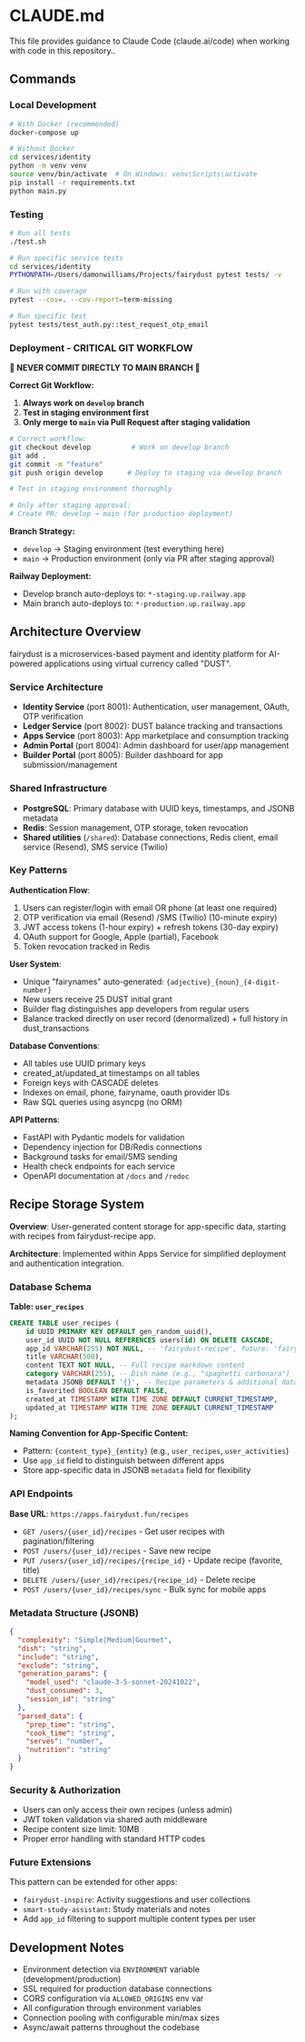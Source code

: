 # CLAUDE.md

This file provides guidance to Claude Code (claude.ai/code) when working with code in this repository..

## Commands

### Local Development
```bash
# With Docker (recommended)
docker-compose up

# Without Docker
cd services/identity
python -m venv venv
source venv/bin/activate  # On Windows: venv\Scripts\activate
pip install -r requirements.txt
python main.py
```

### Testing
```bash
# Run all tests
./test.sh

# Run specific service tests
cd services/identity
PYTHONPATH=/Users/damonwilliams/Projects/fairydust pytest tests/ -v

# Run with coverage
pytest --cov=. --cov-report=term-missing

# Run specific test
pytest tests/test_auth.py::test_request_otp_email
```

### Deployment - CRITICAL GIT WORKFLOW

**🚨 NEVER COMMIT DIRECTLY TO MAIN BRANCH 🚨**

**Correct Git Workflow:**
1. **Always work on `develop` branch**
2. **Test in staging environment first** 
3. **Only merge to `main` via Pull Request after staging validation**

```bash
# Correct workflow:
git checkout develop          # Work on develop branch
git add .
git commit -m "feature"  
git push origin develop      # Deploy to staging via develop branch

# Test in staging environment thoroughly

# Only after staging approval:
# Create PR: develop → main (for production deployment)
```

**Branch Strategy:**
- `develop` → Staging environment (test everything here)
- `main` → Production environment (only via PR after staging approval)

**Railway Deployment:**
- Develop branch auto-deploys to: `*-staging.up.railway.app`
- Main branch auto-deploys to: `*-production.up.railway.app`

## Architecture Overview

fairydust is a microservices-based payment and identity platform for AI-powered applications using virtual currency called "DUST".

### Service Architecture
- **Identity Service** (port 8001): Authentication, user management, OAuth, OTP verification
- **Ledger Service** (port 8002): DUST balance tracking and transactions
- **Apps Service** (port 8003): App marketplace and consumption tracking
- **Admin Portal** (port 8004): Admin dashboard for user/app management
- **Builder Portal** (port 8005): Builder dashboard for app submission/management

### Shared Infrastructure
- **PostgreSQL**: Primary database with UUID keys, timestamps, and JSONB metadata
- **Redis**: Session management, OTP storage, token revocation
- **Shared utilities** (`/shared`): Database connections, Redis client, email service (Resend), SMS service (Twilio)

### Key Patterns

**Authentication Flow**:
1. Users can register/login with email OR phone (at least one required)
2. OTP verification via email (Resend) /SMS (Twilio) (10-minute expiry)
3. JWT access tokens (1-hour expiry) + refresh tokens (30-day expiry)
4. OAuth support for Google, Apple (partial), Facebook
5. Token revocation tracked in Redis

**User System**:
- Unique "fairynames" auto-generated: `{adjective}_{noun}_{4-digit-number}`
- New users receive 25 DUST initial grant
- Builder flag distinguishes app developers from regular users
- Balance tracked directly on user record (denormalized) + full history in dust_transactions

**Database Conventions**:
- All tables use UUID primary keys
- created_at/updated_at timestamps on all tables
- Foreign keys with CASCADE deletes
- Indexes on email, phone, fairyname, oauth provider IDs
- Raw SQL queries using asyncpg (no ORM)

**API Patterns**:
- FastAPI with Pydantic models for validation
- Dependency injection for DB/Redis connections
- Background tasks for email/SMS sending
- Health check endpoints for each service
- OpenAPI documentation at `/docs` and `/redoc`

## Recipe Storage System

**Overview**: User-generated content storage for app-specific data, starting with recipes from fairydust-recipe app.

**Architecture**: Implemented within Apps Service for simplified deployment and authentication integration.

### Database Schema

**Table: `user_recipes`**
```sql
CREATE TABLE user_recipes (
    id UUID PRIMARY KEY DEFAULT gen_random_uuid(),
    user_id UUID NOT NULL REFERENCES users(id) ON DELETE CASCADE,
    app_id VARCHAR(255) NOT NULL, -- 'fairydust-recipe', future: 'fairydust-inspire'
    title VARCHAR(500),
    content TEXT NOT NULL, -- Full recipe markdown content
    category VARCHAR(255), -- Dish name (e.g., "spaghetti carbonara")
    metadata JSONB DEFAULT '{}', -- Recipe parameters & additional data
    is_favorited BOOLEAN DEFAULT FALSE,
    created_at TIMESTAMP WITH TIME ZONE DEFAULT CURRENT_TIMESTAMP,
    updated_at TIMESTAMP WITH TIME ZONE DEFAULT CURRENT_TIMESTAMP
);
```

**Naming Convention for App-Specific Content:**
- Pattern: `{content_type}_{entity}` (e.g., `user_recipes`, `user_activities`)
- Use `app_id` field to distinguish between different apps
- Store app-specific data in JSONB `metadata` field for flexibility

### API Endpoints

**Base URL**: `https://apps.fairydust.fun/recipes`

- `GET /users/{user_id}/recipes` - Get user recipes with pagination/filtering
- `POST /users/{user_id}/recipes` - Save new recipe
- `PUT /users/{user_id}/recipes/{recipe_id}` - Update recipe (favorite, title)
- `DELETE /users/{user_id}/recipes/{recipe_id}` - Delete recipe
- `POST /users/{user_id}/recipes/sync` - Bulk sync for mobile apps

### Metadata Structure (JSONB)

```json
{
  "complexity": "Simple|Medium|Gourmet",
  "dish": "string",
  "include": "string",
  "exclude": "string", 
  "generation_params": {
    "model_used": "claude-3-5-sonnet-20241022",
    "dust_consumed": 3,
    "session_id": "string"
  },
  "parsed_data": {
    "prep_time": "string",
    "cook_time": "string", 
    "serves": "number",
    "nutrition": "string"
  }
}
```

### Security & Authorization

- Users can only access their own recipes (unless admin)
- JWT token validation via shared auth middleware
- Recipe content size limit: 10MB
- Proper error handling with standard HTTP codes

### Future Extensions

This pattern can be extended for other apps:
- `fairydust-inspire`: Activity suggestions and user collections
- `smart-study-assistant`: Study materials and notes
- Add `app_id` filtering to support multiple content types per user

## Development Notes

- Environment detection via `ENVIRONMENT` variable (development/production)
- SSL required for production database connections
- CORS configuration via `ALLOWED_ORIGINS` env var
- All configuration through environment variables
- Connection pooling with configurable min/max sizes
- Async/await patterns throughout the codebase